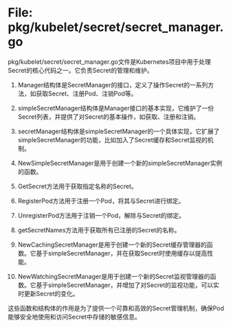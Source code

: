 # File: pkg/kubelet/secret/secret_manager.go

pkg/kubelet/secret/secret_manager.go文件是Kubernetes项目中用于处理Secret的核心代码之一。它负责Secret的管理和维护。

1. Manager结构体是SecretManager的接口，定义了操作Secret的一系列方法，如获取Secret、注册Pod、注销Pod等。

2. simpleSecretManager结构体是Manager接口的基本实现，它维护了一份Secret列表，并提供了对Secret的基本操作，如获取、注册和注销。

3. secretManager结构体是simpleSecretManager的一个具体实现，它扩展了simpleSecretManager的功能，比如加入了Secret缓存和Secret监视的机制。

4. NewSimpleSecretManager是用于创建一个新的simpleSecretManager实例的函数。

5. GetSecret方法用于获取指定名称的Secret。

6. RegisterPod方法用于注册一个Pod，将其与Secret进行绑定。

7. UnregisterPod方法用于注销一个Pod，解除与Secret的绑定。

8. getSecretNames方法用于获取所有已注册的Secret的名称。

9. NewCachingSecretManager是用于创建一个新的Secret缓存管理器的函数。它基于simpleSecretManager，并在获取Secret时使用缓存以提高性能。

10. NewWatchingSecretManager是用于创建一个新的Secret监视管理器的函数。它基于simpleSecretManager，并增加了对Secret的监视功能，可以实时更新Secret的变化。

这些函数和结构体的作用是为了提供一个可靠和高效的Secret管理机制，确保Pod能够安全地使用和访问Secret中存储的敏感信息。


